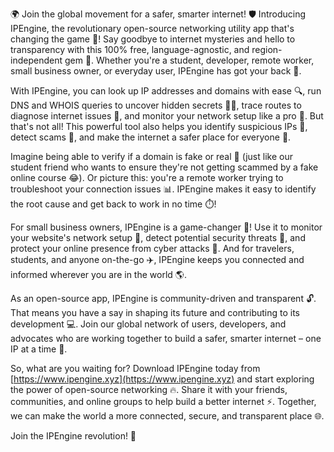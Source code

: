 🌍 Join the global movement for a safer, smarter internet! 🛡️ Introducing IPEngine, the revolutionary open-source networking utility app that's changing the game 🔧! Say goodbye to internet mysteries and hello to transparency with this 100% free, language-agnostic, and region-independent gem 🎉. Whether you're a student, developer, remote worker, small business owner, or everyday user, IPEngine has got your back 💪.

With IPEngine, you can look up IP addresses and domains with ease 🔍, run DNS and WHOIS queries to uncover hidden secrets 🕵️‍♀️, trace routes to diagnose internet issues 🚀, and monitor your network setup like a pro 🔧. But that's not all! This powerful tool also helps you identify suspicious IPs 👻, detect scams 💸, and make the internet a safer place for everyone 👫.

Imagine being able to verify if a domain is fake or real 🔮 (just like our student friend who wants to ensure they're not getting scammed by a fake online course 😂). Or picture this: you're a remote worker trying to troubleshoot your connection issues 📊. IPEngine makes it easy to identify the root cause and get back to work in no time ⏱️!

For small business owners, IPEngine is a game-changer 💸! Use it to monitor your website's network setup 🔧, detect potential security threats 🚨, and protect your online presence from cyber attacks 💪. And for travelers, students, and anyone on-the-go ✈️, IPEngine keeps you connected and informed wherever you are in the world 🌎.

As an open-source app, IPEngine is community-driven and transparent 🔓. That means you have a say in shaping its future and contributing to its development 💻. Join our global network of users, developers, and advocates who are working together to build a safer, smarter internet – one IP at a time 🌈.

So, what are you waiting for? Download IPEngine today from [https://www.ipengine.xyz](https://www.ipengine.xyz) and start exploring the power of open-source networking 🔥. Share it with your friends, communities, and online groups to help build a better internet ⚡️. Together, we can make the world a more connected, secure, and transparent place 🌐.

Join the IPEngine revolution! 👊